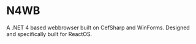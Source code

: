 # N4WB
A .NET 4 based webbrowser built on CefSharp and WinForms. Designed and specifically built for ReactOS.
